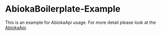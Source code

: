 # AbiokaBoilerplate-Example

This is an example for AbiokaApi usage. For more detail please look at the [AbiokaApi](https://github.com/tugrulelmas/AbiokaApi).
